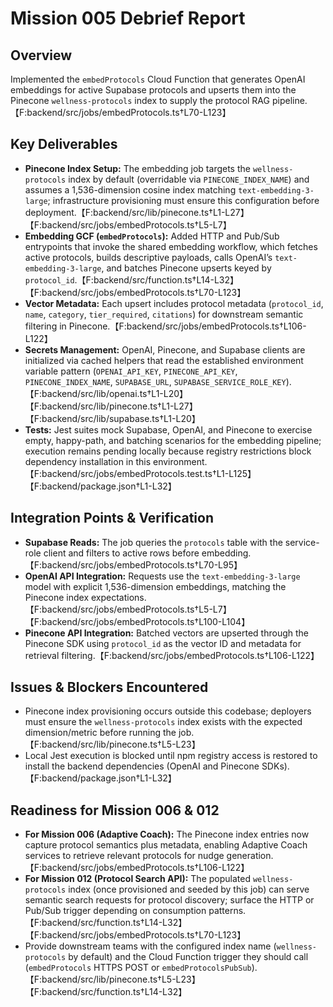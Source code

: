 # Mission 005 Debrief Report

## Overview
Implemented the `embedProtocols` Cloud Function that generates OpenAI embeddings for active Supabase protocols and upserts them into the Pinecone `wellness-protocols` index to supply the protocol RAG pipeline.【F:backend/src/jobs/embedProtocols.ts†L70-L123】

## Key Deliverables
* **Pinecone Index Setup:** The embedding job targets the `wellness-protocols` index by default (overridable via `PINECONE_INDEX_NAME`) and assumes a 1,536-dimension cosine index matching `text-embedding-3-large`; infrastructure provisioning must ensure this configuration before deployment.【F:backend/src/lib/pinecone.ts†L1-L27】【F:backend/src/jobs/embedProtocols.ts†L5-L7】
* **Embedding GCF (`embedProtocols`):** Added HTTP and Pub/Sub entrypoints that invoke the shared embedding workflow, which fetches active protocols, builds descriptive payloads, calls OpenAI’s `text-embedding-3-large`, and batches Pinecone upserts keyed by `protocol_id`.【F:backend/src/function.ts†L14-L32】【F:backend/src/jobs/embedProtocols.ts†L70-L123】
* **Vector Metadata:** Each upsert includes protocol metadata (`protocol_id`, `name`, `category`, `tier_required`, `citations`) for downstream semantic filtering in Pinecone.【F:backend/src/jobs/embedProtocols.ts†L106-L122】
* **Secrets Management:** OpenAI, Pinecone, and Supabase clients are initialized via cached helpers that read the established environment variable pattern (`OPENAI_API_KEY`, `PINECONE_API_KEY`, `PINECONE_INDEX_NAME`, `SUPABASE_URL`, `SUPABASE_SERVICE_ROLE_KEY`).【F:backend/src/lib/openai.ts†L1-L20】【F:backend/src/lib/pinecone.ts†L1-L27】【F:backend/src/lib/supabase.ts†L1-L20】
* **Tests:** Jest suites mock Supabase, OpenAI, and Pinecone to exercise empty, happy-path, and batching scenarios for the embedding pipeline; execution remains pending locally because registry restrictions block dependency installation in this environment.【F:backend/src/jobs/embedProtocols.test.ts†L1-L125】【F:backend/package.json†L1-L32】

## Integration Points & Verification
* **Supabase Reads:** The job queries the `protocols` table with the service-role client and filters to active rows before embedding.【F:backend/src/jobs/embedProtocols.ts†L70-L95】
* **OpenAI API Integration:** Requests use the `text-embedding-3-large` model with explicit 1,536-dimension embeddings, matching the Pinecone index expectations.【F:backend/src/jobs/embedProtocols.ts†L5-L7】【F:backend/src/jobs/embedProtocols.ts†L100-L104】
* **Pinecone API Integration:** Batched vectors are upserted through the Pinecone SDK using `protocol_id` as the vector ID and metadata for retrieval filtering.【F:backend/src/jobs/embedProtocols.ts†L106-L122】

## Issues & Blockers Encountered
* Pinecone index provisioning occurs outside this codebase; deployers must ensure the `wellness-protocols` index exists with the expected dimension/metric before running the job.【F:backend/src/lib/pinecone.ts†L5-L23】
* Local Jest execution is blocked until npm registry access is restored to install the backend dependencies (OpenAI and Pinecone SDKs).【F:backend/package.json†L1-L32】

## Readiness for Mission 006 & 012
* **For Mission 006 (Adaptive Coach):** The Pinecone index entries now capture protocol semantics plus metadata, enabling Adaptive Coach services to retrieve relevant protocols for nudge generation.【F:backend/src/jobs/embedProtocols.ts†L106-L122】
* **For Mission 012 (Protocol Search API):** The populated `wellness-protocols` index (once provisioned and seeded by this job) can serve semantic search requests for protocol discovery; surface the HTTP or Pub/Sub trigger depending on consumption patterns.【F:backend/src/function.ts†L14-L32】【F:backend/src/jobs/embedProtocols.ts†L70-L123】
* Provide downstream teams with the configured index name (`wellness-protocols` by default) and the Cloud Function trigger they should call (`embedProtocols` HTTPS POST or `embedProtocolsPubSub`).【F:backend/src/lib/pinecone.ts†L5-L23】【F:backend/src/function.ts†L14-L32】
